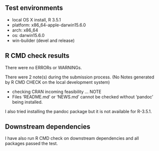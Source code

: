 ## Test environments
* local OS X install, R 3.5.1
* platform: x86_64-apple-darwin15.6.0 
* arch: x86_64                      
* os: darwin15.6.0
* win-builder (devel and release)

## R CMD check results
There were no ERRORs or WARNINGs. 

There were 2 note(s) during the submission process. (No Notes generated by R CMD CHECK on the 
local development system)

* checking CRAN incoming feasibility ... NOTE
* Files ‘README.md’ or ‘NEWS.md’ cannot be checked without ‘pandoc’ being installed.

I also tried installing the pandoc package but it is not available for R-3.5.1.

## Downstream dependencies
I have also run R CMD check on downstream dependencies and all packages
passed the test.
